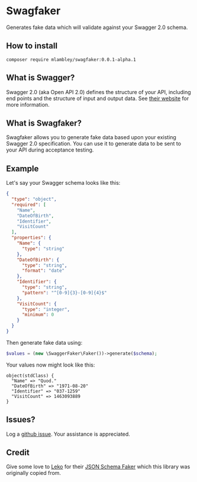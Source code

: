 # Swagfaker
Generates fake data which will validate against your Swagger 2.0 schema.

## How to install
```
composer require mlambley/swagfaker:0.0.1-alpha.1
```

## What is Swagger?
Swagger 2.0 (aka Open API 2.0) defines the structure of your API, including end points and the structure of input and output data. See [their website](https://swagger.io/) for more information.

## What is Swagfaker?
Swagfaker allows you to generate fake data based upon your existing Swagger 2.0 specification. You can use it to generate data to be sent to your API during acceptance testing.

## Example
Let's say your Swagger schema looks like this:
```json
{
  "type": "object",
  "required": [
    "Name",
    "DateOfBirth",
    "Identifier",
    "VisitCount"
  ],
  "properties": {
    "Name": {
      "type": "string"
    },
    "DateOfBirth": {
      "type": "string",
      "format": "date"
    },
    "Identifier": {
      "type": "string",
      "pattern": "^[0-9]{3}-[0-9]{4}$"
    },
    "VisitCount": {
      "type": "integer",
      "minimum": 0
    }
  }
}
```

Then generate fake data using:
```php
$values = (new \SwaggerFaker\Faker())->generate($schema);
```

Your values now might look like this:
```
object(stdClass) {
  "Name" => "Quod."
  "DateOfBirth" => "1971-08-20"
  "Identifier" => "037-1259"
  "VisitCount" => 1463093889
}
```

## Issues?
Log a [github issue](https://github.com/mlambley/swagfaker/issues). Your assistance is appreciated.

## Credit
Give some love to [Leko](https://github.com/Leko) for their [JSON Schema Faker](https://github.com/Leko/php-json-schema-faker) which this library was originally copied from.
